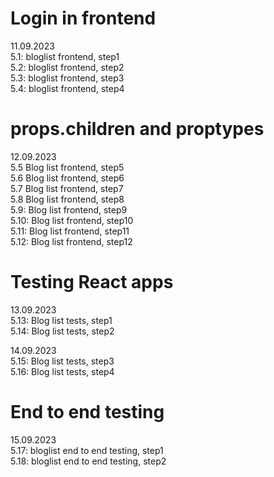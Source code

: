 # Login in frontend  

11.09.2023  
5.1: bloglist frontend, step1  
5.2: bloglist frontend, step2  
5.3: bloglist frontend, step3  
5.4: bloglist frontend, step4  

# props.children and proptypes  
12.09.2023  
5.5 Blog list frontend, step5  
5.6 Blog list frontend, step6  
5.7 Blog list frontend, step7  
5.8 Blog list frontend, step8  
5.9: Blog list frontend, step9  
5.10: Blog list frontend, step10  
5.11: Blog list frontend, step11  
5.12: Blog list frontend, step12  

# Testing React apps
13.09.2023  
5.13: Blog list tests, step1  
5.14: Blog list tests, step2  

14.09.2023  
5.15: Blog list tests, step3  
5.16: Blog list tests, step4  


# End to end testing  
15.09.2023  
5.17: bloglist end to end testing, step1  
5.18: bloglist end to end testing, step2  













